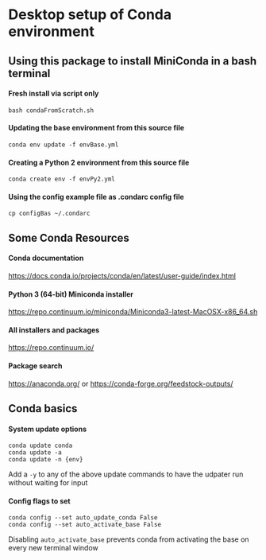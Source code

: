 # Desktop setup of Conda environment
## Using this package to install MiniConda in a bash terminal
#### Fresh install via script only
```
bash condaFromScratch.sh
```
#### Updating the base environment from this source file
```
conda env update -f envBase.yml
```
#### Creating a Python 2 environment from this source file
```
conda create env -f envPy2.yml
```
#### Using the config example file as .condarc config file
```
cp configBas ~/.condarc
```

## Some Conda Resources
#### Conda documentation
https://docs.conda.io/projects/conda/en/latest/user-guide/index.html

#### Python 3 (64-bit) Miniconda installer
https://repo.continuum.io/miniconda/Miniconda3-latest-MacOSX-x86_64.sh

#### All installers and packages
https://repo.continuum.io/

#### Package search
https://anaconda.org/ or https://conda-forge.org/feedstock-outputs/

## Conda basics
#### System update options
```
conda update conda
conda update -a
conda update -n {env}
```
Add a `-y` to any of the above update commands to have the udpater run without waiting for input

#### Config flags to set
```
conda config --set auto_update_conda False
conda config --set auto_activate_base False
```
Disabling `auto_activate_base` prevents conda from activating the base on every new terminal window
